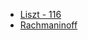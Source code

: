 - [Liszt - 116](https://vmirror.imslp.org/files/imglnks/usimg/4/44/IMSLP516478-PMLP15460-Liszt_-_S558_Nos1-6_12_Lieder_(diabelli)_(etc).pdf)
- [Rachmaninoff](https://vmirror.imslp.org/files/imglnks/usimg/c/cd/IMSLP02001-Rachmaninoff_-_Piano_Sonata_No.1.pdf)

